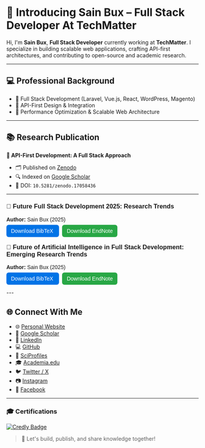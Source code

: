 # 👋 Introducing Sain Bux – Full Stack Developer At TechMatter  

Hi, I'm **Sain Bux**, **Full Stack Developer** currently working at **TechMatter**. I specialize in building scalable web applications, crafting API-first architectures, and contributing to open-source and academic research.

---

## 💻 Professional Background  

- 🔹 Full Stack Development (Laravel, Vue.js, React, WordPress, Magento)  
- 🔹 API-First Design & Integration  
- 🔹 Performance Optimization & Scalable Web Architecture  

---

## 📚 Research Publication  

**📄 API-First Development: A Full Stack Approach**  
- 🗂 Published on [Zenodo](https://doi.org/10.5281/zenodo.17058436)  
- 🔍 Indexed on [Google Scholar](https://scholar.google.com/citations?hl=en&user=q2XC7EoAAAAJ)  
- 📌 DOI: `10.5281/zenodo.17058436`  

---
<div style="font-family: Arial, sans-serif; margin: 20px 0;">

  <h3>📄 Future Full Stack Development 2025: Research Trends</h3>
  <p><strong>Author:</strong> Sain Bux (2025)</p>
  <a href="https://zenodo.org/record/17058436/export/hx" target="_blank" 
     style="padding: 8px 12px; margin-right: 8px; background: #0073e6; color: white; text-decoration: none; border-radius: 6px;">
     Download BibTeX
  </a>
  <a href="https://zenodo.org/record/17058436/export/xe" target="_blank" 
     style="padding: 8px 12px; background: #28a745; color: white; text-decoration: none; border-radius: 6px;">
     Download EndNote
  </a>

  <h3 style="margin-top: 25px;">📄 Future of Artificial Intelligence in Full Stack Development: Emerging Research Trends</h3>
  <p><strong>Author:</strong> Sain Bux (2025)</p>
  <a href="https://zenodo.org/record/17101794/export/hx" target="_blank" 
     style="padding: 8px 12px; margin-right: 8px; background: #0073e6; color: white; text-decoration: none; border-radius: 6px;">
     Download BibTeX
  </a>
  <a href="https://zenodo.org/record/17101794/export/xe" target="_blank" 
     style="padding: 8px 12px; background: #28a745; color: white; text-decoration: none; border-radius: 6px;">
     Download EndNote
  </a>

</div>
---

## 🌐 Connect With Me  

- 🌐 [Personal Website](https://sainbux.github.io)  
- 🧠 [Google Scholar](https://scholar.google.com/citations?hl=en&user=q2XC7EoAAAAJ)  
- 💼 [LinkedIn](https://www.linkedin.com/in/sainbux/)  
- 💻 [GitHub](https://github.com/Sainbux)  
- 🧪 [SciProfiles](https://sciprofiles.com/profile/sainbux)  
- 🎓 [Academia.edu](https://mehran.academia.edu/SainKhaskheli)  
- 🐦 [Twitter / X](https://twitter.com/saien62/)  
- 📷 [Instagram](https://www.instagram.com/saienbuksh/)  
- 📘 [Facebook](https://www.facebook.com/sainbux860/)  

---

### 🎓 Certifications

[![Credly Badge](https://images.credly.com/size/340x340/images/f5c094f4-e07c-44e0-b685-4ffd8980fd53/blob)](https://www.credly.com/badges/c9cb5f41-b8da-4b5f-b97d-29eb64b10a0b/public_url)


> 🚀 Let's build, publish, and share knowledge together!
